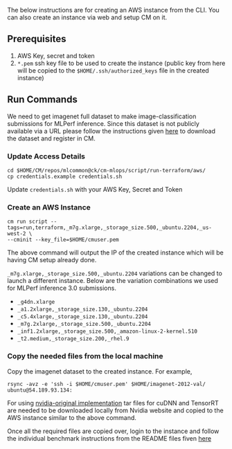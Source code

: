 The below instructions are for creating an AWS instance from the CLI. You can also create an instance via web and setup CM on it.

## Prerequisites

1. AWS Key, secret and token
2. `*.pem` ssh key file to be used to create the instance (public key from here will be copied to the `$HOME/.ssh/authorized_keys` file in the created instance)

## Run Commands

We need to get imagenet full dataset to make image-classification submissions for MLPerf inference. Since this dataset is not publicly available via a URL please follow the instructions given [here](https://github.com/mlcommons/ck/blob/master/cm-mlops/script/get-dataset-imagenet-val/README-extra.md) to download the dataset and register in CM.

### Update Access Details

```
cd $HOME/CM/repos/mlcommon@ck/cm-mlops/script/run-terraform/aws/
cp credentials.example credentials.sh
```
Update `credentials.sh` with your AWS Key, Secret and Token

### Create an AWS Instance


```
cm run script --tags=run,terraform,_m7g.xlarge,_storage_size.500,_ubuntu.2204,_us-west-2 \
--cminit --key_file=$HOME/cmuser.pem
```

The above command will output the IP of the created instance which will be having CM setup already done. 

`_m7g.xlarge,_storage_size.500,_ubuntu.2204` variations can be changed to launch a different instance. Below are the variation combinations we used for MLPerf inference 3.0 submissions.

* `_g4dn.xlarge`
* `_a1.2xlarge,_storage_size.130,_ubuntu.2204`
* `_c5.4xlarge,_storage_size.130,_ubuntu.2204`
* `_m7g.2xlarge,_storage_size.500,_ubuntu.2204`
* `_inf1.2xlarge,_storage_size.500,_amazon-linux-2-kernel.510`
* `_t2.medium,_storage_size.200,_rhel.9`

### Copy the needed files from the local machine

Copy the imagenet dataset to the created instance. For example,

```
rsync -avz -e 'ssh -i $HOME/cmuser.pem' $HOME/imagenet-2012-val/ ubuntu@54.189.93.134:
```
For using [nvidia-original implementation](https://github.com/mlcommons/ck/tree/main/cm-mlops/script/reproduce-mlperf-inference-nvidia) tar files for cuDNN and TensorRT are needed to be downloaded locally from Nvidia website and copied to the AWS instance similar to the above command.

Once all the required files are copied over, login to the instance and follow the individual benchmark instructions from the README files fiven [here](./)
